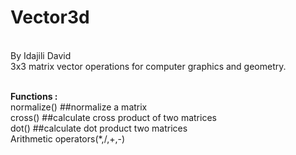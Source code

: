 # Vector3d
 <br> By Idajili David 
 <br> 3x3 matrix vector operations for computer graphics and geometry. 
 
 <br> <b> Functions : </b>
  <br>normalize() ##normalize a matrix
  <br>cross() ##calculate cross product of two matrices
  <br>dot() ##calculate dot product two matrices
  <br>Arithmetic operators(*,/,+,-)
 
